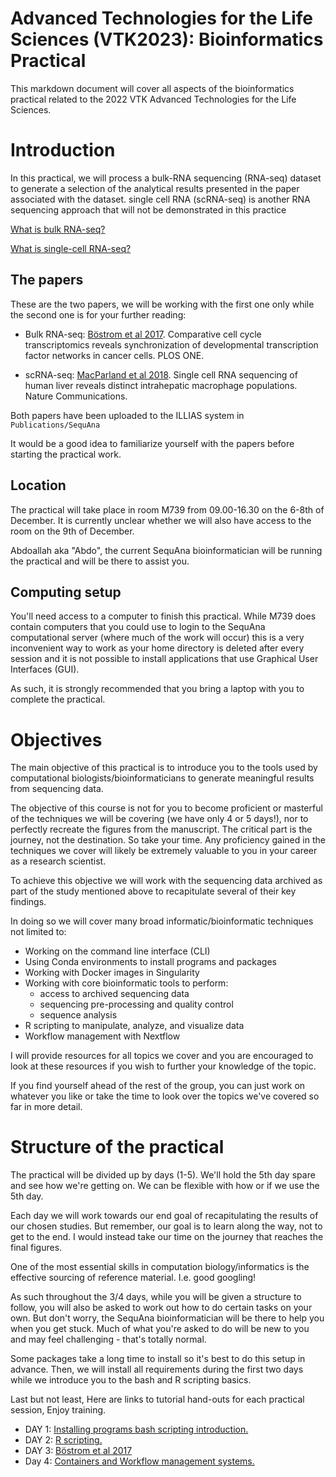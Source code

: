 # Advanced Technologies for the Life Sciences (VTK2023): Bioinformatics Practical
This markdown document will cover all aspects of the bioinformatics
practical related to the 2022 VTK Advanced Technologies for the Life Sciences.

# Introduction
In this practical, we will process a bulk-RNA sequencing (RNA-seq) dataset
to generate a selection of the analytical results presented in the paper associated with the dataset. single cell RNA (scRNA-seq) is another RNA sequencing approach that will not be demonstrated in this practice

[What is bulk RNA-seq?](https://www.scdiscoveries.com/support/what-is-bulk-rna-sequencing/)

[What is single-cell RNA-seq?](https://en.wikipedia.org/wiki/Single-cell_transcriptomics)

## The papers
These are the two papers, we will be working with the first one only while the second one is for your further reading:

- Bulk RNA-seq: [Böstrom et al 2017](https://journals.plos.org/plosone/article?id=10.1371/journal.pone.0188772). Comparative cell cycle
transcriptomics reveals synchronization of developmental
transcription factor networks in cancer cells. PLOS ONE.

- scRNA-seq: [MacParland et al 2018](https://www.nature.com/articles/s41467-018-06318-7). Single cell RNA sequencing of human liver reveals distinct intrahepatic macrophage populations. Nature Communications.

Both papers have been uploaded to the ILLIAS system in `Publications/SequAna`

It would be a good idea to familiarize yourself with the papers before starting the practical work.

## Location
The practical will take place in room M739 from 09.00-16.30 on the 6-8th of December. It is currently unclear whether we will also have access to the room on the 9th of December.

Abdoallah aka "Abdo", the current SequAna bioinformatician will be running the practical and will be there to assist you.

## Computing setup
You'll need access to a computer to finish this practical. While M739 does contain computers that you could use to login to the
SequAna computational server (where much of the work will occur)
this is a very inconvenient way to work as your home directory is
deleted after every session and it is not possible to install
applications that use Graphical User Interfaces (GUI).

As such, it is strongly recommended that you bring a laptop with
you to complete the practical. 

# Objectives

The main objective of this practical is to introduce you to the tools used by computational biologists/bioinformaticians to generate meaningful results from sequencing data.

The objective of this course is not for you to become proficient or masterful of the techniques we will be covering (we have only 4 or 5 days!), nor to perfectly recreate the figures from the manuscript. The critical part is the journey, not the destination. So take your time. Any proficiency gained in the techniques we cover 
will likely be extremely valuable to you in your career as a research scientist.

To achieve this objective we will work with the sequencing data archived as part of the study mentioned above to recapitulate several of their key findings.

In doing so we will cover many broad informatic/bioinformatic techniques not limited to:

- Working on the command line interface (CLI)
- Using Conda environments to install programs and packages
- Working with Docker images in Singularity
- Working with core bioinformatic tools to perform:
    - access to archived sequencing data
    - sequencing pre-processing and quality control
    - sequence analysis
- R scripting to manipulate, analyze, and visualize data
- Workflow management with Nextflow

I will provide resources for all topics we cover and you are encouraged to look at these
resources if you wish to further your knowledge of the topic.

If you find yourself ahead of the rest of the group, you can just work on whatever you like or take the time to look over the topics we've covered so far in more detail.

# Structure of the practical
The practical will be divided up by days (1-5). We'll hold the 5th day spare and see how we're getting on. We can be flexible with how or if we use the 5th day.

Each day we will work towards our end goal of recapitulating the results of our chosen studies. But remember, our goal is to learn along the way, not to get to the end. I would instead take our time on the journey that reaches the final figures.

One of the most essential skills in computation biology/informatics is the effective
sourcing of reference material. I.e. good googling!

As such throughout the 3/4 days, while you will be given a structure to follow,
you will also be asked to work out how to do certain tasks on your own.
But don't worry, the SequAna bioinformatician will be there to help you when you get stuck. Much of what you're asked to do will be new to you and may feel challenging - that's totally normal.

Some packages take a long time to install so it's best to do this setup in advance. Then, we will install all requirements during the first two days while we introduce you to the bash and R scripting basics. 

Last but not least, Here are links to tutorial hand-outs for each practical session, Enjoy training.


- DAY 1: [Installing programs bash scripting introduction.](https://github.com/SequAna-Ukon/VTK2023/wiki/DAY-1:-Installing-programs-bash-scripting-introduction)
- DAY 2: [R scripting.](https://github.com/SequAna-Ukon/VTK2023/wiki/Day-2:-R-scripting)
- DAY 3: [Böstrom et al 2017](https://github.com/SequAna-Ukon/VTK2023/wiki/DAY-3:-B%C3%B6strom-et-al-2017)
- Day 4: [Containers and Workflow management systems.](https://github.com/SequAna-Ukon/VTK2023/wiki/Day-4:-Containers-and-Workflow-management-systems.)
